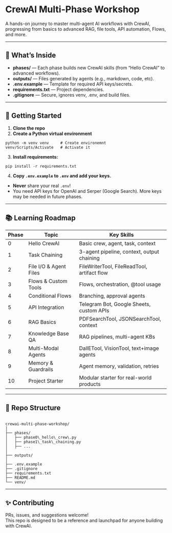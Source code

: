 # CrewAI Multi-Phase Workshop

A hands-on journey to master multi-agent AI workflows with CrewAI, progressing from basics to advanced RAG, file tools, API automation, Flows, and more.

---

## 🧭 What’s Inside

- **phases/** — Each phase builds new CrewAI skills (from “Hello CrewAI” to advanced workflows).
- **outputs/** — Files generated by agents (e.g., markdown, code, etc).
- **.env.example** — Template for required API keys/secrets.
- **requirements.txt** — Project dependencies.
- **.gitignore** — Secure, ignores venv, .env, and build files.

---

## 🚦 Getting Started

1. **Clone the repo**
2. **Create a Python virtual environment**
```
python -m venv venv     # Create environemnt
venv/Scripts/Activate   # Activate it
```
3. **Install requirements:**
```
pip install -r requirements.txt

```
4. **Copy `.env.example` to `.env` and add your keys.**
- **Never** share your real `.env`!
- You need API keys for OpenAI and Serper (Google Search). More keys may be needed in future phases.

---

## 📚 Learning Roadmap

| Phase | Topic                        | Key Skills                                |
|-------|------------------------------|-------------------------------------------|
| 0     | Hello CrewAI                 | Basic crew, agent, task, context          |
| 1     | Task Chaining                | 3-agent pipeline, context, output chaining|
| 2     | File I/O & Agent Files       | FileWriterTool, FileReadTool, artifact flow|
| 3     | Flows & Custom Tools         | Flows, orchestration, @tool usage         |
| 4     | Conditional Flows            | Branching, approval agents                |
| 5     | API Integration              | Telegram Bot, Google Sheets, custom APIs  |
| 6     | RAG Basics                   | PDFSearchTool, JSONSearchTool, context    |
| 7     | Knowledge Base QA            | RAG pipelines, multi-agent KBs            |
| 8     | Multi-Modal Agents           | DallETool, VisionTool, text+image agents  |
| 9     | Memory & Guardrails          | Agent memory, validation, retries         |
| 10    | Project Starter              | Modular starter for real-world products   |


---

## 📂 Repo Structure

```

crewai-multi-phase-workshop/
│
├── phases/
│   ├── phase0\_hello\_crew\.py
│   ├── phase1\_task\_chaining.py
│   ├── ...
│
├── outputs/
│
├── .env.example
├── .gitignore
├── requirements.txt
├── README.md
└── venv/

```

---

## ✨ Contributing

PRs, issues, and suggestions welcome!  
This repo is designed to be a reference and launchpad for anyone building with CrewAI.
